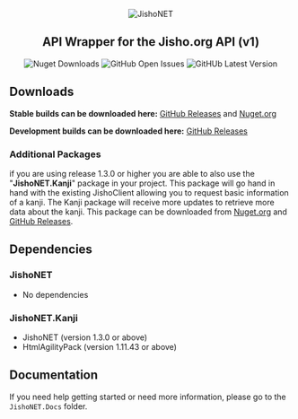 <div align="center">

![JishoNET](http://cdn.mutedevs.nl/nuget/JishoNET/iconSmall.png)

## API Wrapper for the Jisho.org API (v1)

![Nuget Downloads](https://img.shields.io/nuget/dt/JishoNET?color=56D926&label=JishoNET%20Downloads) ![GitHub Open Issues](https://img.shields.io/github/issues-raw/Myuuiii/JishoNET) ![GitHUb Latest Version](https://img.shields.io/github/v/release/Myuuiii/JishoNET?label=Latest%20Stable%20Release)

</div>

## Downloads

**Stable builds can be downloaded here:** [GitHub Releases](https://github.com/Myuuiii/JishoNET/releases) and [Nuget.org](https://www.nuget.org/packages/JishoNET/)

**Development builds can be downloaded here:** [GitHub Releases](https://github.com/Myuuiii/JishoNET/releases)

### Additional Packages

if you are using release 1.3.0 or higher you are able to also use the "**JishoNET.Kanji**" package in your project. This package will go hand in hand with the existing JishoClient allowing you to request basic information of a kanji. The Kanji package will receive more updates to retrieve more data about the kanji. This package can be downloaded from [Nuget.org](https://www.nuget.org/packages/JishoNET.Kanji/) and [GitHub Releases](https://github.com/Myuuiii/JishoNET/releases).

## Dependencies

### JishoNET

-   No dependencies

### JishoNET.Kanji

-   JishoNET (version 1.3.0 or above)
-   HtmlAgilityPack (version 1.11.43 or above)

## Documentation

If you need help getting started or need more information, please go to the `JishoNET.Docs` folder.
